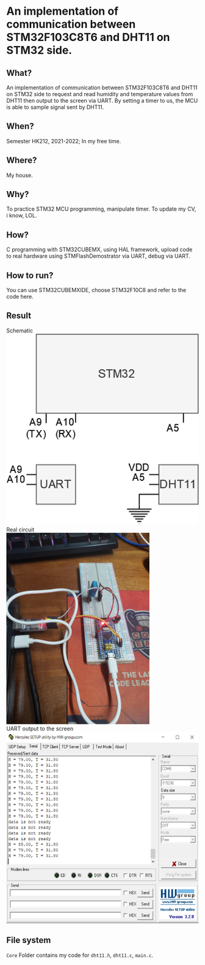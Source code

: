 # An implementation of communication between STM32F103C8T6 and DHT11 on STM32 side.

## What?
An implementation of communication between STM32F103C8T6 and DHT11 on STM32 side to request and read humidity and temperature values from DHT11 then output to the screen via UART. By setting a timer to us, the MCU is able to sample signal sent by DHT11.

## When?
Semester HK212, 2021-2022; In my free time.

## Where?
My house.

## Why?
To practice STM32 MCU programming, manipulate timer. 
To update my CV, i know, LOL.

## How?
C programming with STM32CUBEMX, using HAL framework, upload code to real hardware using STMFlashDemostrator via UART, debug via UART.

## How to run?
You can use STM32CUBEMXIDE, choose STM32F10C8 and refer to the code here.

## Result
Schematic  
<img src="https://github.com/goriummaximum/stm32f103-dht11/blob/main/images/schematic.png" height="500">  
Real circuit  
<img src="https://github.com/goriummaximum/stm32f103-dht11/blob/main/images/real_circuit.jpg" height="500">  
UART output to the screen  
<img src="https://github.com/goriummaximum/stm32f103-dht11/blob/main/images/print.PNG" height="500">  

## File system
`Core` Folder contains my code for `dht11.h`, `dht11.c`, `main.c`. 
